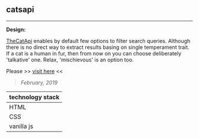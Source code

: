 ## catsapi
----

**Design:**


[TheCatApi](https://docs.thecatapi.com/) enables by default few options to filter search queries. Although there is no direct way to extract results basing on single temperament trait. If a cat is a human in fur, then from now on you can choose deliberately 'talkative' one. Relax, 'mischievous' is an option too.


Please >> [visit here](https://piotrend.github.io/catsapi/) <<

> *February, 2019*


| technology stack  |
| --- 		       |
| HTML |
| CSS |
| vanilla js |
